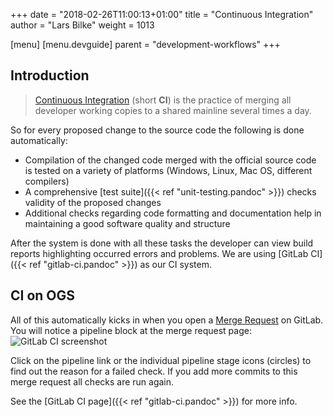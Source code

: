+++
date = "2018-02-26T11:00:13+01:00"
title = "Continuous Integration"
author = "Lars Bilke"
weight = 1013

[menu]
  [menu.devguide]
    parent = "development-workflows"
+++

## Introduction

> [Continuous Integration](https://en.wikipedia.org/wiki/Continuous_integration) (short **CI**) is the practice of merging all developer working copies to a shared mainline several times a day.

So for every proposed change to the source code the following is done automatically:

- Compilation of the changed code merged with the official source code is tested on a variety of platforms (Windows, Linux, Mac OS, different compilers)
- A comprehensive [test suite]({{< ref "unit-testing.pandoc" >}}) checks validity of the proposed changes
- Additional checks regarding code formatting and documentation help in maintaining a good software quality and structure

After the system is done with all these tasks the developer can view build reports highlighting occurred errors and problems. We are using [GitLab CI]({{< ref "gitlab-ci.pandoc" >}}) as our CI system.

## CI on OGS

All of this automatically kicks in when you open a [Merge Request](../code-reviews) on GitLab. You will notice a pipeline block at the merge request page:
![GitLab CI screenshot](../GL_CI_screenshot.png)

Click on the pipeline link or the individual pipeline stage icons (circles) to find out the reason for a failed check. If you add more commits to this merge request all checks are run again.

See the [GitLab CI page]({{< ref "gitlab-ci.pandoc" >}}) for more info.

